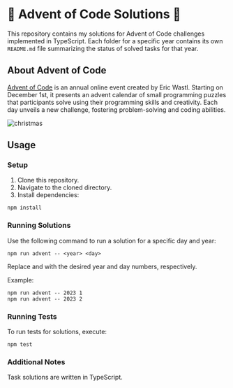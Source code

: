 # 🎄 Advent of Code Solutions 🎄

This repository contains my solutions for Advent of Code challenges implemented in TypeScript. Each folder for a specific year contains its own `README.md` file summarizing the status of solved tasks for that year.

## About Advent of Code
[Advent of Code](http://adventofcode.com) is an annual online event created by Eric Wastl. Starting on December 1st, it presents an advent calendar of small programming puzzles that participants solve using their programming skills and creativity. Each day unveils a new challenge, fostering problem-solving and coding abilities.

![christmas](https://github.com/tdxa/advent_of_code_2022/assets/51888438/674102c8-4dfd-4f1b-926e-48449c6e507c)

## Usage
### Setup
1. Clone this repository.
2. Navigate to the cloned directory.
3. Install dependencies:
```
npm install
```
### Running Solutions
Use the following command to run a solution for a specific day and year:

```
npm run advent -- <year> <day>
```

Replace <year> and <day> with the desired year and day numbers, respectively.

Example:


```
npm run advent -- 2023 1
npm run advent -- 2023 2
```


### Running Tests
To run tests for solutions, execute:


```npm test```


### Additional Notes
Task solutions are written in TypeScript.